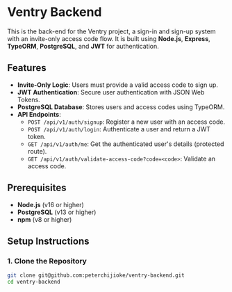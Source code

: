 # Ventry Backend

This is the back-end for the Ventry project, a sign-in and sign-up system with an invite-only access code flow. It is built using **Node.js**, **Express**, **TypeORM**, **PostgreSQL**, and **JWT** for authentication.

## Features
- **Invite-Only Logic**: Users must provide a valid access code to sign up.
- **JWT Authentication**: Secure user authentication with JSON Web Tokens.
- **PostgreSQL Database**: Stores users and access codes using TypeORM.
- **API Endpoints**:
  - `POST /api/v1/auth/signup`: Register a new user with an access code.
  - `POST /api/v1/auth/login`: Authenticate a user and return a JWT token.
  - `GET /api/v1/auth/me`: Get the authenticated user's details (protected route).
  - `GET /api/v1/auth/validate-access-code?code=<code>`: Validate an access code.

## Prerequisites
- **Node.js** (v16 or higher)
- **PostgreSQL** (v13 or higher)
- **npm** (v8 or higher)

## Setup Instructions

### 1. Clone the Repository
```bash
git clone git@github.com:peterchijioke/ventry-backend.git
cd ventry-backend
